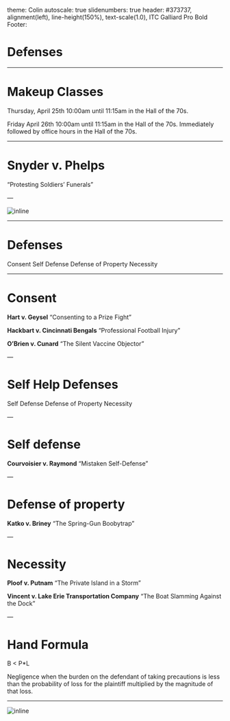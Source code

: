 theme: Colin
autoscale: true
slidenumbers: true
header: #373737, alignment(left), line-height(150%), text-scale(1.0), ITC Galliard Pro Bold
Footer: 

# Defenses

---

# Makeup Classes

Thursday, April 25th
10:00am until 11:15am in the Hall of the 70s.

Friday April 26th
10:00am until 11:15am in the Hall of the 70s.
Immediately followed by office hours in the Hall of the 70s.

---

# Snyder v. Phelps
“Protesting Soldiers’ Funerals”

—


![inline](images/IIED.jpg)


---

# Defenses

Consent
Self Defense
Defense of Property
Necessity

---

# Consent

**Hart v. Geysel**
“Consenting to a Prize Fight”

**Hackbart v. Cincinnati Bengals**
“Professional Football Injury”

**O’Brien v. Cunard**
“The Silent Vaccine Objector”

—


# Self Help Defenses

Self Defense
Defense of Property
Necessity

—
# Self defense

**Courvoisier v. Raymond**
“Mistaken Self-Defense”

—

# Defense of property

**Katko v. Briney**
“The Spring-Gun Boobytrap”

—

# Necessity

**Ploof v. Putnam**
“The Private Island in a Storm”

**Vincent v. Lake Erie Transportation Company**
“The Boat Slamming Against the Dock”

—

# Hand Formula

B < P*L

Negligence when the burden on the defendant of taking precautions is less than the probability of loss for the plaintiff multiplied by the magnitude of that loss.

---

![inline](images/culp.jpg)
